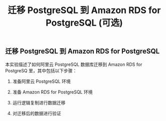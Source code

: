 ﻿---
title: "迁移 PostgreSQL 到 Amazon RDS for PostgreSQL (可选)"
chapter: false
weight: 120
---

## 迁移 PostgreSQL 到 Amazon RDS for PostgreSQL

本实验描述了如何阿里云 PostgreSQL 数据库迁移到 Amazon RDS for PostgreSQ 里，其中包括以下步骤：

1. 准备阿里云 PostgreSQL 环境

2. 准备 Amazon RDS for PostgreSQL 环境

3. 运行逻辑复制进行数据迁移

4. 对迁移后的数据进行验证